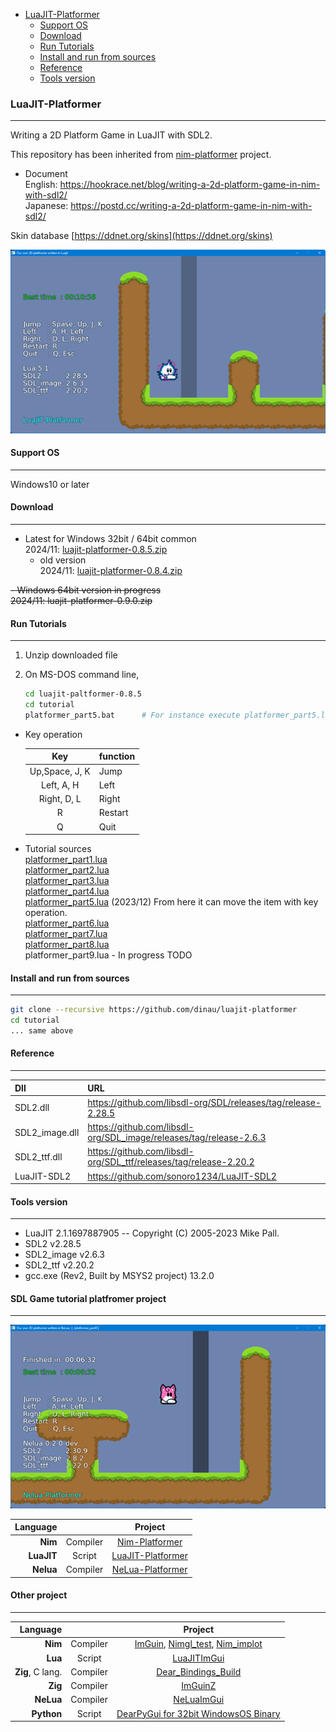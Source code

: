 <!-- START doctoc generated TOC please keep comment here to allow auto update -->
<!-- DON'T EDIT THIS SECTION, INSTEAD RE-RUN doctoc TO UPDATE -->

- [LuaJIT-Platformer](#luajit-platformer)
  - [Support OS](#support-os)
  - [Download](#download)
  - [Run Tutorials](#run-tutorials)
  - [Install and run from sources](#install-and-run-from-sources)
  - [Reference](#reference)
  - [Tools version](#tools-version)

<!-- END doctoc generated TOC please keep comment here to allow auto update -->

### LuaJIT-Platformer

---

Writing a 2D Platform Game in LuaJIT with SDL2.

This repository has been inherited from [nim-platformer](https://github.com/def-/nim-platformer) project.
- Document  
English:  https://hookrace.net/blog/writing-a-2d-platform-game-in-nim-with-sdl2/  
Japanese: https://postd.cc/writing-a-2d-platform-game-in-nim-with-sdl2/  

Skin database [https://ddnet.org/skins](https://ddnet.org/skins)

![alt](img/game.png)

#### Support OS

---

Windows10 or later


#### Download

---

- Latest for Windows 32bit / 64bit common  
   2024/11: [luajit-platformer-0.8.5.zip](https://bitbucket.org/dinau/storage/downloads/luajit-platformer-0.8.5.zip)  
   - old version  
   2024/11: [luajit-platformer-0.8.4.zip](https://bitbucket.org/dinau/storage/downloads/luajit-platformer-0.8.4.zip)

~~- Windows 64bit version in progress   
2024/11: luajit-platformer-0.9.0.zip~~

#### Run Tutorials

---

1. Unzip downloaded file
1. On MS-DOS command line, 

   ```sh
   cd luajit-paltformer-0.8.5 
   cd tutorial
   platformer_part5.bat      # For instance execute platformer_part5.lua
   ```

- Key operation  

   | Key            | function |
   | :---:          | :---     |
   | Up,Space, J, K | Jump     |
   | Left, A, H     | Left     |
   | Right, D, L    | Right    |
   | R              | Restart  |
   | Q              | Quit     |

- Tutorial sources  
[platformer_part1.lua](tutorial/platformer_part1.lua)  
[platformer_part2.lua](tutorial/platformer_part2.lua)  
[platformer_part3.lua](tutorial/platformer_part3.lua)  
[platformer_part4.lua](tutorial/platformer_part4.lua)  
[platformer_part5.lua](tutorial/platformer_part5.lua) (2023/12) From here it can move the item with key operation.  
[platformer_part6.lua](tutorial/platformer_part6.lua)  
[platformer_part7.lua](tutorial/platformer_part7.lua)  
[platformer_part8.lua](tutorial/platformer_part8.lua)  
platformer_part9.lua - In progress TODO  


#### Install and run from sources

---

```sh
git clone --recursive https://github.com/dinau/luajit-platformer
cd tutorial
... same above
```

#### Reference

---

| Dll            | URL                                                                |
|:---------------|:-------------------------------------------------------------------|
| SDL2.dll       | https://github.com/libsdl-org/SDL/releases/tag/release-2.28.5      |
| SDL2_image.dll | https://github.com/libsdl-org/SDL_image/releases/tag/release-2.6.3 |
| SDL2_ttf.dll   | https://github.com/libsdl-org/SDL_ttf/releases/tag/release-2.20.2  |
| LuaJIT-SDL2    | https://github.com/sonoro1234/LuaJIT-SDL2                          |


#### Tools version

---

- LuaJIT 2.1.1697887905 -- Copyright (C) 2005-2023 Mike Pall.
- SDL2 v2.28.5
- SDL2_image v2.6.3
- SDL2_ttf v2.20.2
- gcc.exe (Rev2, Built by MSYS2 project) 13.2.0


#### SDL Game tutorial platfromer project

---

![ald](https://github.com/dinau/nelua-platformer/raw/main/img/game.png)

| Language             |          | Project                                                            |
| -------------------: | :---:    | :----------------------------------------------------------------: |
| **Nim**              | Compiler | [Nim-Platformer](https://github.com/dinau/nim-platformer)          |
| **LuaJIT**           | Script   | [LuaJIT-Platformer](https://github.com/dinau/luajit-platformer)    |
| **Nelua**            | Compiler | [NeLua-Platformer](https://github.com/dinau/nelua-platformer)      |

#### Other project

---

| Language             |          | Project                                                                                                                                         |
| -------------------: | :---:    | :----------------------------------------------------------------:                                                                              |
| **Nim**              | Compiler | [ImGuin](https://github.com/dinau/imguin), [Nimgl_test](https://github.com/dinau/nimgl_test), [Nim_implot](https://github.com/dinau/nim_implot) |
| **Lua**              | Script   | [LuaJITImGui](https://github.com/dinau/luajitImGui)                                                                                             |
| **Zig**, C lang.     | Compiler | [Dear_Bindings_Build](https://github.com/dinau/dear_bindings_build)                                                                             |
| **Zig**              | Compiler | [ImGuinZ](https://github.com/dinau/imguinz)                                                                                                     |
| **NeLua**            | Compiler | [NeLuaImGui](https://github.com/dinau/neluaImGui)                                                                                               |
| **Python**           | Script   | [DearPyGui for 32bit WindowsOS Binary](https://github.com/dinau/DearPyGui32/tree/win32)                                                         |

